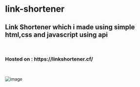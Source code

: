 # link-shortener

<h2> Link Shortener which i made using simple html,css and javascript using api </h2>

<br>

<h3> Hosted on : https://linkshortener.cf/ </h3>

<br>

![image](https://user-images.githubusercontent.com/81398258/184663673-47907c3c-af3e-4422-89bc-262b5b6a48ff.png)
